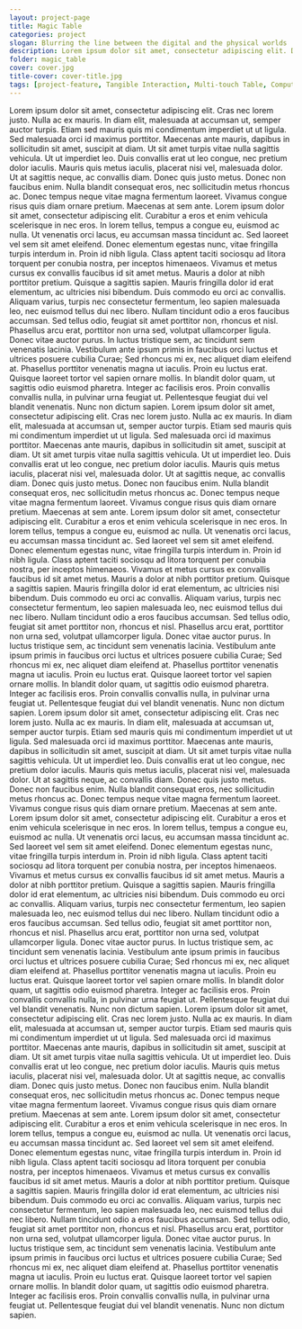 ```yaml
---
layout: project-page
title: Magic Table
categories: project
slogan: Blurring the line between the digital and the physical worlds
description: Lorem ipsum dolor sit amet, consectetur adipiscing elit. Duis consequat, felis vel rutrum finibus, tortor turpis scelerisque eros, et mattis lacus diam at enim.
folder: magic_table
cover: cover.jpg
title-cover: cover-title.jpg
tags: [project-feature, Tangible Interaction, Multi-touch Table, Computer Vision, OpenFrameworks, Unity3D, Projection Mapping]
---
```

Lorem ipsum dolor sit amet, consectetur adipiscing elit. Cras nec lorem justo. Nulla ac ex mauris. In diam elit, malesuada
    at accumsan ut, semper auctor turpis. Etiam sed mauris quis mi condimentum imperdiet ut ut ligula. Sed malesuada orci
    id maximus porttitor. Maecenas ante mauris, dapibus in sollicitudin sit amet, suscipit at diam. Ut sit amet turpis vitae
    nulla sagittis vehicula. Ut ut imperdiet leo. Duis convallis erat ut leo congue, nec pretium dolor iaculis. Mauris quis
    metus iaculis, placerat nisi vel, malesuada dolor. Ut at sagittis neque, ac convallis diam. Donec quis justo metus. Donec
    non faucibus enim. Nulla blandit consequat eros, nec sollicitudin metus rhoncus ac. Donec tempus neque vitae magna fermentum
    laoreet. Vivamus congue risus quis diam ornare pretium. Maecenas at sem ante. Lorem ipsum dolor sit amet, consectetur
    adipiscing elit. Curabitur a eros et enim vehicula scelerisque in nec eros. In lorem tellus, tempus a congue eu, euismod
    ac nulla. Ut venenatis orci lacus, eu accumsan massa tincidunt ac. Sed laoreet vel sem sit amet eleifend. Donec elementum
    egestas nunc, vitae fringilla turpis interdum in. Proin id nibh ligula. Class aptent taciti sociosqu ad litora torquent
    per conubia nostra, per inceptos himenaeos. Vivamus et metus cursus ex convallis faucibus id sit amet metus. Mauris a
    dolor at nibh porttitor pretium. Quisque a sagittis sapien. Mauris fringilla dolor id erat elementum, ac ultricies nisi
    bibendum. Duis commodo eu orci ac convallis. Aliquam varius, turpis nec consectetur fermentum, leo sapien malesuada leo,
    nec euismod tellus dui nec libero. Nullam tincidunt odio a eros faucibus accumsan. Sed tellus odio, feugiat sit amet
    porttitor non, rhoncus et nisl. Phasellus arcu erat, porttitor non urna sed, volutpat ullamcorper ligula. Donec vitae
    auctor purus. In luctus tristique sem, ac tincidunt sem venenatis lacinia. Vestibulum ante ipsum primis in faucibus orci
    luctus et ultrices posuere cubilia Curae; Sed rhoncus mi ex, nec aliquet diam eleifend at. Phasellus porttitor venenatis
    magna ut iaculis. Proin eu luctus erat. Quisque laoreet tortor vel sapien ornare mollis. In blandit dolor quam, ut sagittis
    odio euismod pharetra. Integer ac facilisis eros. Proin convallis convallis nulla, in pulvinar urna feugiat ut. Pellentesque
    feugiat dui vel blandit venenatis. Nunc non dictum sapien. Lorem ipsum dolor sit amet, consectetur adipiscing elit. Cras
    nec lorem justo. Nulla ac ex mauris. In diam elit, malesuada at accumsan ut, semper auctor turpis. Etiam sed mauris quis
    mi condimentum imperdiet ut ut ligula. Sed malesuada orci id maximus porttitor. Maecenas ante mauris, dapibus in sollicitudin
    sit amet, suscipit at diam. Ut sit amet turpis vitae nulla sagittis vehicula. Ut ut imperdiet leo. Duis convallis erat
    ut leo congue, nec pretium dolor iaculis. Mauris quis metus iaculis, placerat nisi vel, malesuada dolor. Ut at sagittis
    neque, ac convallis diam. Donec quis justo metus. Donec non faucibus enim. Nulla blandit consequat eros, nec sollicitudin
    metus rhoncus ac. Donec tempus neque vitae magna fermentum laoreet. Vivamus congue risus quis diam ornare pretium. Maecenas
    at sem ante. Lorem ipsum dolor sit amet, consectetur adipiscing elit. Curabitur a eros et enim vehicula scelerisque in
    nec eros. In lorem tellus, tempus a congue eu, euismod ac nulla. Ut venenatis orci lacus, eu accumsan massa tincidunt
    ac. Sed laoreet vel sem sit amet eleifend. Donec elementum egestas nunc, vitae fringilla turpis interdum in. Proin id
    nibh ligula. Class aptent taciti sociosqu ad litora torquent per conubia nostra, per inceptos himenaeos. Vivamus et metus
    cursus ex convallis faucibus id sit amet metus. Mauris a dolor at nibh porttitor pretium. Quisque a sagittis sapien.
    Mauris fringilla dolor id erat elementum, ac ultricies nisi bibendum. Duis commodo eu orci ac convallis. Aliquam varius,
    turpis nec consectetur fermentum, leo sapien malesuada leo, nec euismod tellus dui nec libero. Nullam tincidunt odio
    a eros faucibus accumsan. Sed tellus odio, feugiat sit amet porttitor non, rhoncus et nisl. Phasellus arcu erat, porttitor
    non urna sed, volutpat ullamcorper ligula. Donec vitae auctor purus. In luctus tristique sem, ac tincidunt sem venenatis
    lacinia. Vestibulum ante ipsum primis in faucibus orci luctus et ultrices posuere cubilia Curae; Sed rhoncus mi ex, nec
    aliquet diam eleifend at. Phasellus porttitor venenatis magna ut iaculis. Proin eu luctus erat. Quisque laoreet tortor
    vel sapien ornare mollis. In blandit dolor quam, ut sagittis odio euismod pharetra. Integer ac facilisis eros. Proin
    convallis convallis nulla, in pulvinar urna feugiat ut. Pellentesque feugiat dui vel blandit venenatis. Nunc non dictum
    sapien. Lorem ipsum dolor sit amet, consectetur adipiscing elit. Cras nec lorem justo. Nulla ac ex mauris. In diam elit,
    malesuada at accumsan ut, semper auctor turpis. Etiam sed mauris quis mi condimentum imperdiet ut ut ligula. Sed malesuada
    orci id maximus porttitor. Maecenas ante mauris, dapibus in sollicitudin sit amet, suscipit at diam. Ut sit amet turpis
    vitae nulla sagittis vehicula. Ut ut imperdiet leo. Duis convallis erat ut leo congue, nec pretium dolor iaculis. Mauris
    quis metus iaculis, placerat nisi vel, malesuada dolor. Ut at sagittis neque, ac convallis diam. Donec quis justo metus.
    Donec non faucibus enim. Nulla blandit consequat eros, nec sollicitudin metus rhoncus ac. Donec tempus neque vitae magna
    fermentum laoreet. Vivamus congue risus quis diam ornare pretium. Maecenas at sem ante. Lorem ipsum dolor sit amet, consectetur
    adipiscing elit. Curabitur a eros et enim vehicula scelerisque in nec eros. In lorem tellus, tempus a congue eu, euismod
    ac nulla. Ut venenatis orci lacus, eu accumsan massa tincidunt ac. Sed laoreet vel sem sit amet eleifend. Donec elementum
    egestas nunc, vitae fringilla turpis interdum in. Proin id nibh ligula. Class aptent taciti sociosqu ad litora torquent
    per conubia nostra, per inceptos himenaeos. Vivamus et metus cursus ex convallis faucibus id sit amet metus. Mauris a
    dolor at nibh porttitor pretium. Quisque a sagittis sapien. Mauris fringilla dolor id erat elementum, ac ultricies nisi
    bibendum. Duis commodo eu orci ac convallis. Aliquam varius, turpis nec consectetur fermentum, leo sapien malesuada leo,
    nec euismod tellus dui nec libero. Nullam tincidunt odio a eros faucibus accumsan. Sed tellus odio, feugiat sit amet
    porttitor non, rhoncus et nisl. Phasellus arcu erat, porttitor non urna sed, volutpat ullamcorper ligula. Donec vitae
    auctor purus. In luctus tristique sem, ac tincidunt sem venenatis lacinia. Vestibulum ante ipsum primis in faucibus orci
    luctus et ultrices posuere cubilia Curae; Sed rhoncus mi ex, nec aliquet diam eleifend at. Phasellus porttitor venenatis
    magna ut iaculis. Proin eu luctus erat. Quisque laoreet tortor vel sapien ornare mollis. In blandit dolor quam, ut sagittis
    odio euismod pharetra. Integer ac facilisis eros. Proin convallis convallis nulla, in pulvinar urna feugiat ut. Pellentesque
    feugiat dui vel blandit venenatis. Nunc non dictum sapien. Lorem ipsum dolor sit amet, consectetur adipiscing elit. Cras
    nec lorem justo. Nulla ac ex mauris. In diam elit, malesuada at accumsan ut, semper auctor turpis. Etiam sed mauris quis
    mi condimentum imperdiet ut ut ligula. Sed malesuada orci id maximus porttitor. Maecenas ante mauris, dapibus in sollicitudin
    sit amet, suscipit at diam. Ut sit amet turpis vitae nulla sagittis vehicula. Ut ut imperdiet leo. Duis convallis erat
    ut leo congue, nec pretium dolor iaculis. Mauris quis metus iaculis, placerat nisi vel, malesuada dolor. Ut at sagittis
    neque, ac convallis diam. Donec quis justo metus. Donec non faucibus enim. Nulla blandit consequat eros, nec sollicitudin
    metus rhoncus ac. Donec tempus neque vitae magna fermentum laoreet. Vivamus congue risus quis diam ornare pretium. Maecenas
    at sem ante. Lorem ipsum dolor sit amet, consectetur adipiscing elit. Curabitur a eros et enim vehicula scelerisque in
    nec eros. In lorem tellus, tempus a congue eu, euismod ac nulla. Ut venenatis orci lacus, eu accumsan massa tincidunt
    ac. Sed laoreet vel sem sit amet eleifend. Donec elementum egestas nunc, vitae fringilla turpis interdum in. Proin id
    nibh ligula. Class aptent taciti sociosqu ad litora torquent per conubia nostra, per inceptos himenaeos. Vivamus et metus
    cursus ex convallis faucibus id sit amet metus. Mauris a dolor at nibh porttitor pretium. Quisque a sagittis sapien.
    Mauris fringilla dolor id erat elementum, ac ultricies nisi bibendum. Duis commodo eu orci ac convallis. Aliquam varius,
    turpis nec consectetur fermentum, leo sapien malesuada leo, nec euismod tellus dui nec libero. Nullam tincidunt odio
    a eros faucibus accumsan. Sed tellus odio, feugiat sit amet porttitor non, rhoncus et nisl. Phasellus arcu erat, porttitor
    non urna sed, volutpat ullamcorper ligula. Donec vitae auctor purus. In luctus tristique sem, ac tincidunt sem venenatis
    lacinia. Vestibulum ante ipsum primis in faucibus orci luctus et ultrices posuere cubilia Curae; Sed rhoncus mi ex, nec
    aliquet diam eleifend at. Phasellus porttitor venenatis magna ut iaculis. Proin eu luctus erat. Quisque laoreet tortor
    vel sapien ornare mollis. In blandit dolor quam, ut sagittis odio euismod pharetra. Integer ac facilisis eros. Proin
    convallis convallis nulla, in pulvinar urna feugiat ut. Pellentesque feugiat dui vel blandit venenatis. Nunc non dictum
    sapien.